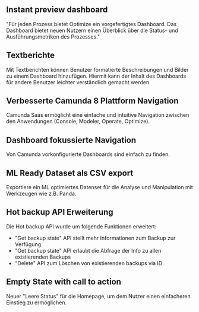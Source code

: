 ## Instant preview dashboard
"Für jeden Prozess bietet Optimize ein vorgefertigtes Dashboard. Das Dashboard bietet neuen Nutzern einen Überblick 
über die Status- und Ausführungsmetriken des Prozesses."

## Textberichte

Mit Textberichten können Benutzer formatierte Beschreibungen und Bilder zu einem Dashboard hinzufügen. Hiermit kann der Inhalt des Dashboards für andere Benutzer leichter verständlich gemacht werden. 

## Verbesserte Camunda 8 Plattform Navigation

Camunda Saas ermöglicht eine einfache und intuitive Navigation zwischen den Anwendungen (Console, Modeler, Operate, Optimize).

## Dashboard fokussierte Navigation

Von Camunda vorkonfigurierte Dashboards sind einfach zu finden.

## ML Ready Dataset als CSV export

Exportiere ein ML optimiertes Datenset für die Analyse und Manipulation mit Werkzeugen wie z.B. Panda.

## Hot backup API Erweiterung

Die Hot backup API wurde um folgende Funktionen erweitert:

- "Get backup state" API stellt mehr Informationen zum Backup zur Verfügung
- "Get backup state" API erlaubt die Abfrage der Info zu allen existierenden Backups
- "Delete" API zum Löschen von existierenden backups via ID

## Empty State with call to action

Neuer "Leere Status" für die Homepage, um dem Nutzer einen einfacheren Einstieg zu ermöglichen.
